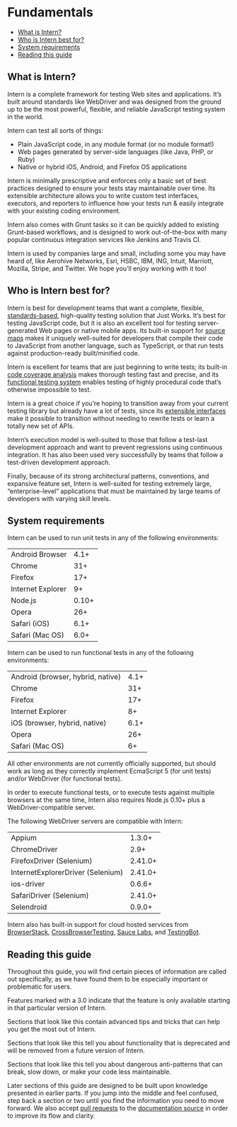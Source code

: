 # Fundamentals

<!-- vim-markdown-toc GFM -->
* [What is Intern?](#what-is-intern)
* [Who is Intern best for?](#who-is-intern-best-for)
* [System requirements](#system-requirements)
* [Reading this guide](#reading-this-guide)

<!-- vim-markdown-toc -->

## What is Intern?

Intern is a complete framework for testing Web sites and applications. It’s built around standards like WebDriver and was designed from the ground up to be the most powerful, flexible, and reliable JavaScript testing system in the world.

Intern can test all sorts of things:

-   Plain JavaScript code, in any module format (or no module format!)
-   Web pages generated by server-side languages (like Java, PHP, or Ruby)
-   Native or hybrid iOS, Android, and Firefox OS applications

Intern is minimally prescriptive and enforces only a basic set of best practices designed to ensure your tests stay maintainable over time. Its extensible architecture allows you to write custom test interfaces, executors, and reporters to influence how your tests run & easily integrate with your existing coding environment.

Intern also comes with Grunt tasks so it can be quickly added to existing Grunt-based workflows, and is designed to work out-of-the-box with many popular continuous integration services like Jenkins and Travis CI.

Intern is used by companies large and small, including some you may have heard of, like Aerohive Networks, Esri, HSBC, IBM, ING, Intuit, Marriott, Mozilla, Stripe, and Twitter. We hope you’ll enjoy working with it too!

## Who is Intern best for?

Intern is best for development teams that want a complete, flexible, [standards-based](http://www.w3.org/TR/webdriver/), high-quality testing solution that Just Works. It’s best for testing JavaScript code, but it is also an excellent tool for testing server-generated Web pages or native mobile apps. Its built-in support for [source maps](http://www.html5rocks.com/en/tutorials/developertools/sourcemaps/) makes it uniquely well-suited for developers that compile their code to JavaScript from another language, such as TypeScript, or that run tests against production-ready built/minified code.

Intern is excellent for teams that are just beginning to write tests; its built-in [code coverage analysis](https://theintern.github.io/intern/#reporter-lcov) makes thorough testing fast and precise, and its [functional testing system](https://theintern.github.io/intern/#writing-functional-test) enables testing of highly procedural code that’s otherwise impossible to test.

Intern is a great choice if you’re hoping to transition away from your current testing library but already have a lot of tests, since its [extensible interfaces](https://theintern.github.io/intern/#interface-overview) make it possible to transition without needing to rewrite tests or learn a totally new set of APIs.

Intern’s execution model is well-suited to those that follow a test-last development approach and want to prevent regressions using continuous integration. It has also been used very successfully by teams that follow a test-driven development approach.

Finally, because of its strong architectural patterns, conventions, and expansive feature set, Intern is well-suited for testing extremely large, “enterprise-level” applications that must be maintained by large teams of developers with varying skill levels.

## System requirements

Intern can be used to run unit tests in any of the following environments:

|                   |       |
|-------------------|-------|
| Android Browser   | 4.1+  |
| Chrome            | 31+   |
| Firefox           | 17+   |
| Internet Explorer | 9+    |
| Node.js           | 0.10+ |
| Opera             | 26+   |
| Safari (iOS)      | 6.1+  |
| Safari (Mac OS)   | 6.0+  |

Intern can be used to run functional tests in any of the following environments:

|                                   |      |
|-----------------------------------|------|
| Android (browser, hybrid, native) | 4.1+ |
| Chrome                            | 31+  |
| Firefox                           | 17+  |
| Internet Explorer                 | 8+   |
| iOS (browser, hybrid, native)     | 6.1+ |
| Opera                             | 26+  |
| Safari (Mac OS)                   | 6+   |

All other environments are not currently officially supported, but should work as long as they correctly implement EcmaScript 5 (for unit tests) and/or WebDriver (for functional tests).

In order to execute functional tests, or to execute tests against multiple browsers at the same time, Intern also requires Node.js 0.10+ plus a WebDriver-compatible server.

The following WebDriver servers are compatible with Intern:

|                                   |         |
|-----------------------------------|---------|
| Appium                            | 1.3.0+  |
| ChromeDriver                      | 2.9+    |
| FirefoxDriver (Selenium)          | 2.41.0+ |
| InternetExplorerDriver (Selenium) | 2.41.0+ |
| ios-driver                        | 0.6.6+  |
| SafariDriver (Selenium)           | 2.41.0+ |
| Selendroid                        | 0.9.0+  |

Intern also has built-in support for cloud hosted services from [BrowserStack](https://browserstack.com/), [CrossBrowserTesting](https://crossbrowsertesting.com/), [Sauce Labs](https://saucelabs.com/), and [TestingBot](https://testingbot.com/).

## Reading this guide

Throughout this guide, you will find certain pieces of information are called out specifically, as we have found them to be especially important or problematic for users.

Features marked with a <span class="versionBadge">3.0</span> indicate that the feature is only available starting in that particular version of Intern.

Sections that look like this contain advanced tips and tricks that can help you get the most out of Intern.

Sections that look like this tell you about functionality that is deprecated and will be removed from a future version of Intern.

Sections that look like this tell you about dangerous anti-patterns that can break, slow down, or make your code less maintainable.

Later sections of this guide are designed to be built upon knowledge presented in earlier parts. If you jump into the middle and feel confused, step back a section or two until you find the information you need to move forward. We also accept [pull requests](https://github.com/theintern/intern/pulls?q=is%3Aopen+label%3Adocumentation+is%3Apr) to the [documentation source](https://github.com/theintern/intern/tree/gh-pages) in order to improve its flow and clarity.

